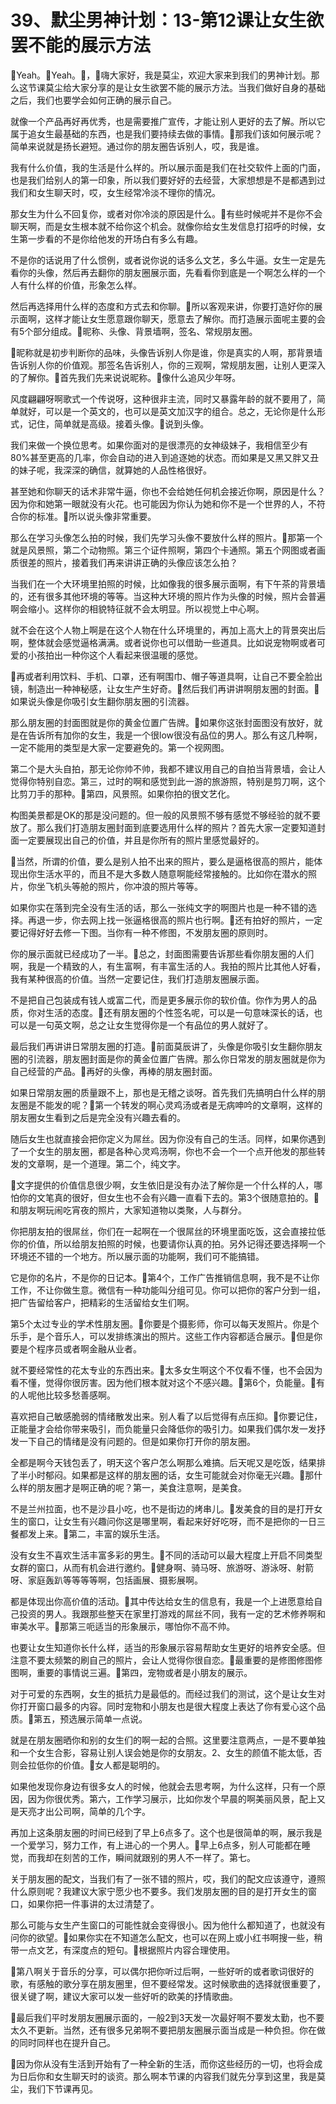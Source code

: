 # 39、默尘男神计划：13-第12课让女生欲罢不能的展示方法

🎼Yeah。🎼Yeah。🎼，🎼嗨大家好，我是莫尘，欢迎大家来到我们的男神计划。那么这节课莫尘给大家分享的是让女生欲罢不能的展示方法。当我们做好自身的基础之后，我们也要学会如何正确的展示自己。

就像一个产品再好再优秀，也是需要推广宣传，才能让别人更好的去了解。所以它属于追女生最基础的东西，也是我们要持续去做的事情。🎼那我们该如何展示呢？简单来说就是扬长避短。通过你的朋友圈告诉别人，哎，我是谁。

我有什么价值，我的生活是什么样的。所以展示面是我们在社交软件上面的门面，也是我们给别人的第一印象，所以我们要好好的去经营，大家想想是不是都遇到过我们和女生聊天时，哎，女生经常冷淡不理你的情况。

那女生为什么不回复你，或者对你冷淡的原因是什么。🎼有些时候呢并不是你不会聊天啊，而是女生根本就不给你这个机会。就像你给女生发信息打招呼的时候，女生第一步看的不是你给他发的开场白有多么有趣。

不是你的话说用了什么惯例，或者说你说的话多么文艺，多么牛逼。女生一定是先看你的头像，然后再去翻你的朋友圈展示面，先看看你到底是一个啊怎么样的一个人有什么样的价值，形象怎么样。

然后再选择用什么样的态度和方式去和你聊。🎼所以客观来讲，你要打造好你的展示面啊，这样才能让女生愿意跟你聊天，愿意去了解你。而打造展示面呢主要的会有5个部分组成。🎼昵称、头像、背景墙啊，签名、常规朋友圈。

🎼昵称就是初步判断你的品味，头像告诉别人你是谁，你是真实的人啊，那背景墙告诉别人你的价值观。那签名告诉别人，你的三观啊，常规朋友圈，让别人更深入的了解你。🎼首先我们先来说说昵称。🎼像什么追风少年呀。

风度翩翩呀啊歌式一个传说呀，这种很非主流，同时又暴露年龄的就不要用了，简单就好，可以是一个英文的，也可以是英文加汉字的组合。总之，无论你是什么形式，记住，简单就是高级。接着头像。🎼说到头像。

我们来做一个换位思考。如果你面对的是很漂亮的女神级妹子，我相信至少有80%甚至更高的几率，你会自动的进入到追逐她的状态。而如果是又黑又胖又丑的妹子呢，我深深的确信，就算她的人品性格很好。

甚至她和你聊天的话术非常牛逼，你也不会给她任何机会接近你啊，原因是什么？因为你和她第一眼就没有火花。也可能因为你认为她和你不是一个世界的人，不符合你的标准。🎼所以说头像非常重要。

那么在学习头像怎么拍的时候，我们先学习头像不要放什么样的照片。🎼那第一个就是风景照，第二个动物照。第三个证件照啊，第四个卡通照。第五个网图或者画质很差的照片，接着我们再来讲讲正确的头像应该怎么拍？

当我们在一个大环境里拍照的时候，比如像我的很多展示面啊，有下午茶的背景墙的，还有很多其他环境的等等。当这种大环境的照片作为头像的时候，照片会普遍啊会缩小。这样你的相貌特征就不会太明显。所以视觉上中心啊。

就不会在这个人物上啊是在这个人物在什么环境里的，再加上高大上的背景突出后啊，整体就会感觉逼格满满。或者说你也可以借助一些道具。比如说宠物啊或者可爱的小孩拍出一种你这个人看起来很温暖的感觉。

🎼再或者利用饮料、手机、口罩，还有啊围巾、帽子等道具啊，让自己不要全脸出镜，制造出一种神秘感，让女生产生好奇。🎼然后我们再讲讲啊朋友圈的封面。🎼如果说头像是你吸引女生翻你朋友圈的引流器。

那么朋友圈的封面图就是你的黄金位置广告牌。🎼如果你这张封面图没有放好，就是在告诉所有加你的女生，我是一个很low很没有品位的男人。那么有这几种啊，一定不能用的类型是大家一定要避免的。第一个视网图。

第二个是大头自拍，那无论你帅不帅，我都不建议用自己的自拍当背景墙，会让人觉得你特别自恋。第三，过时的啊和感觉到此一游的旅游照，特别是剪刀啊，这个比剪刀手的那种。🎼第四，风景照。如果你拍的很文艺化。

构图美景都是OK的那是没问题的。但一般的风景照不够有感觉不够经验的就不要放了。那么我们打造朋友圈封面到底要选用什么样的照片？首先大家一定要知道封面一定要展现出自己的价值，并且是你所有的照片里感觉最好的。

🎼当然，所谓的价值，要么是别人拍不出来的照片，要么是逼格很高的照片，能体现出你生活水平的，而且不是大多数人随意啊能经常接触的。比如你在潜水的照片，你坐飞机头等舱的照片，你冲浪的照片等等。

如果你实在落到完全没有生活的话，那么一张纯文字的啊图片也是一种不错的选择。再退一步，你去网上找一张逼格很高的照片也行啊。🎼还有拍好的照片，一定要记得好好去修一下图。当你有一种不修图，不发朋友圈的原则时。

你的展示面就已经成功了一半。🎼总之，封面图需要告诉那些看你朋友圈的人们啊，我是一个精致的人，有生富啊，有丰富生活的人。我拍的照片比其他人好看，我有某种很高的价值。当然一定要记住，我们打造朋友圈展示面。

不是把自己包装成有钱人或富二代，而是更多展示你的软价值。你作为男人的品质，你对生活的态度。🎼还有朋友圈的个性签名呢，可以是一句意味深长的话，也可以是一句英文啊，总之让女生觉得你是一个有品位的男人就好了。

最后我们再讲讲日常朋友圈的打造。🎼前面莫辰讲了，头像是你吸引女生翻你朋友圈的引流器，朋友圈封面是你的黄金位置广告牌。那么你日常发的朋友圈就是你为自己经营的产品。🎼再好的头像，再棒的朋友圈封面。

如果日常朋友圈的质量跟不上，那也是无稽之谈呀。首先我们先搞明白什么样的朋友圈是不能发的呢？🎼第一个转发的啊心灵鸡汤或者是无病呻吟的文章啊，这样的朋友圈女生看到之后是完全没有兴趣去看的。

随后女生也就直接会把你定义为屌丝。因为你没有自己的生活。同样，如果你遇到了一个女生的朋友圈，都是各种心灵鸡汤啊，你也不会一个一个点开他发的那些转发的文章啊，是一个道理。第二个，纯文字。

🎼文字提供的价值信息很少啊，女生依旧是没有办法了解你是一个什么样的人，哪怕你的文笔真的很好，但女生也不会有兴趣一直看下去的。第3个很随意拍的。🎼和朋友啊玩闹吃宵夜的照片，大家知道物以类聚，人与群分。

你把朋友拍的很屌丝，你们在一起啊在一个很屌丝的环境里面吃饭，这会直接拉低你的价值，所以给朋友拍照的时候，也要请你认真的拍。另外记得还要选择啊一个环境还不错的一个地方。所以展示面的功能啊，我们可不能搞错。

它是你的名片，不是你的日记本。🎼第4个，工作广告推销信息啊，我不是不让你工作，不让你做生意。微信有一种功能叫分组可见。你可以把你的客户分到一组，把广告留给客户，把精彩的生活留给女生们啊。

第5个太过专业的学术性朋友圈。🎼你要是个摄影师，你可以每天发照片。你是个乐手，是个音乐人，可以发排练演出的照片。这些工作内容都适合展示。🎼但是你要是个程序员或者啊金融从业者。

就不要经常性的花太专业的东西出来。🎼太多女生啊这个不仅看不懂，也不会因为看不懂，觉得你很厉害。因为他们根本就对这个不感兴趣。🎼第6个，负能量。🎼有的人呢他比较多愁善感啊。

喜欢把自己敏感脆弱的情绪散发出来。别人看了以后觉得有点压抑。🎼你要记住，正能量才会给你带来吸引，而负能量只会降低你的吸引力。如果我们偶尔发一发抒发一下自己的情绪是没有问题的。但是如果你打开你的朋友圈。

全都是啊今天钱包丢了，明天这个客户怎么啊那么难搞。后天呢又是吃饭，结果排了半小时郁闷。如果都是这样的朋友圈的话，女生可能就会对你毫无兴趣。🎼那什么样的朋友圈才是啊正确的呢？第一，美食注意啊，是美食。

不是兰州拉面，也不是沙县小吃，也不是街边的烤串儿。🎼发美食的目的是打开女生的窗口，让女生有兴趣问你这是哪里啊，看起来好好吃呀，而不是把你的一日三餐都发上来。🎼第二，丰富的娱乐生活。

没有女生不喜欢生活丰富多彩的男生。🎼不同的活动可以最大程度上开启不同类型女群的窗口，从而有机会进行邀约。🎼健身啊、骑马呀、旅游呀、游泳呀、射箭呀、家庭轰趴等等等等啊，包括画展、摄影展啊。

都是体现出你高价值的活动。🎼其中传达给女生的信息有，我是一个上进愿意给自己投资的男人。我跟那些整天在家里打游戏的屌丝不同，我有一定的艺术修养啊和审美水平。🎼那第三呃适当的形象展示，哪怕你不高不帅。

也要让女生知道你长什么样，适当的形象展示容易帮助女生更好的培养安全感。但注意不要太频繁的刷自己的照片，会让人觉得你很自恋。🎼最重要的是修图修图修图啊，重要的事情说三遍。🎼第四，宠物或者是小朋友的展示。

对于可爱的东西啊，女生的抵抗力是最低的。而经过我们的测试，这个是让女生对你打开窗口最多的内容。同时宠物和小朋友也是很大程度上表达了你有爱心这个品质。🎼第五，预选展示简单一点说。

就是在朋友圈晒你和别的女生们的啊一起的合照。这里要注意两点，一是不要单独和一个女生合影，容易让别人误会她是你的女朋友。2、女生的颜值不能太低，否则会拉低你的价值。🎼女人都是聪明的。

如果他发现你身边有很多女人的时候，他就会去思考啊，为什么这样，只有一个原因，因为你很优秀。第六，工作学习展示，比如你发个早晨的啊美丽风景，配上又是天亮才出公司啊，简单的几个字。

再加上这条朋友圈的时间已经到了早上6点多了。这个也是很简单的啊，展示我是一个爱学习，努力工作，有上进心的一个男人。🎼早上6点多，别人可能都在睡觉，而我却在刻苦的工作，瞬间就跟别的男人不一样了。第七。

关于朋友圈的配文，当我们有了一张不错的照片，哎，我们的配文应该遵守，遵照什么原则呢？我建议大家宁愿少也不要多。我们发朋友圈的目的是打开女生的窗口，如果你把一件事讲的太过清楚了。

那么可能与女生产生窗口的可能性就会变得很小。因为他什么都知道了，也就没有问你的欲望。🎼如果你实在不知道怎么配文，也可以在网上或小红书啊搜一些，稍带一点文艺，有深度点的短句。🎼根据照片内容合理使用。

🎼第八啊关于音乐的分享，可以偶尔把你听过后啊，一些好听的或者歌词很好的歌，有感触的歌分享在朋友圈里，但不要经常发。这时候歌曲的选择就很重要了，很关键了啊，建议大家可以发一些好听的欧美的抒情歌曲。

🎼最后我们平时发朋友圈展示面的，一般2到3天发一次最好啊不要发太勤，也不要太久不更新。当然，还有很多兄弟啊不要把朋友圈展示面当成是一种负担。你在做的同时同样也在提升自己。

🎼因为你从没有生活到开始有了一种全新的生活，而你这些经历的一切，也将会成为日后你和女生聊天时的谈资。那么啊本节课的内容我们就先分享到这里，我是莫尘，我们下节课再见。

